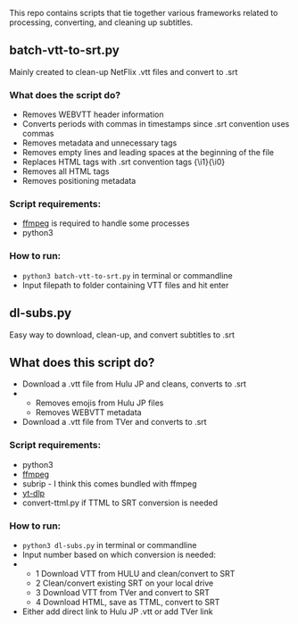 This repo contains scripts that tie together various frameworks related to processing, converting, and cleaning up subtitles.

## batch-vtt-to-srt.py
Mainly created to clean-up NetFlix .vtt files and convert to .srt

### What does the script do?
- Removes WEBVTT header information
- Converts periods with commas in timestamps since .srt convention uses commas
- Removes metadata and unnecessary tags
- Removes empty lines and leading spaces at the beginning of the file
- Replaces HTML <i></i> tags with .srt convention tags {\i1}{\i0}
- Removes all HTML tags
- Removes positioning metadata

### Script requirements:
- [ffmpeg](https://ffmpeg.org/download.html) is required to handle some processes
- python3

### How to run:
- `python3 batch-vtt-to-srt.py` in terminal or commandline
- Input filepath to folder containing VTT files and hit enter

## dl-subs.py
Easy way to download, clean-up, and convert subtitles to .srt

## What does this script do?
- Download a .vtt file from Hulu JP and cleans, converts to .srt
- - Removes emojis from Hulu JP files
  - Removes WEBVTT metadata 
- Download a .vtt file from TVer and converts to .srt

### Script requirements:
- python3
- [ffmpeg](https://ffmpeg.org/download.html)
- subrip - I think this comes bundled with ffmpeg
- [yt-dlp](https://github.com/yt-dlp/yt-dlp)
- convert-ttml.py if TTML to SRT conversion is needed

### How to run:
- `python3 dl-subs.py` in terminal or commandline
- Input number based on which conversion is needed:
- - 1 Download VTT from HULU and clean/convert to SRT
  - 2 Clean/convert existing SRT on your local drive
  - 3 Download VTT from TVer and convert to SRT
  - 4 Download HTML, save as TTML, convert to SRT
- Either add direct link to Hulu JP .vtt or add TVer link

